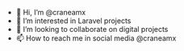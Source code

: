 - 👋 Hi, I’m @craneamx
- 👀 I’m interested in Laravel projects
- 💞️ I’m looking to collaborate on digital projects
- 📫 How to reach me in social media @craneamx

<!---
craneamx/craneamx is a ✨ special ✨ repository because its `README.md` (this file) appears on your GitHub profile.
You can click the Preview link to take a look at your changes.
--->

